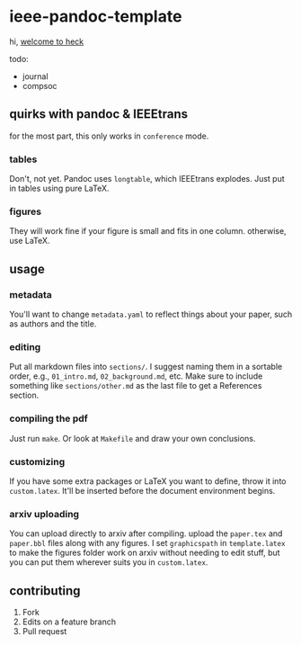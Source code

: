 # ieee-pandoc-template

hi, [welcome to heck](https://youtu.be/Im6A_eTF01s?t=745)

todo:
  - journal
  - compsoc

## quirks with pandoc & IEEEtrans

for the most part, this only works in `conference` mode. 

### tables

Don't, not yet. Pandoc uses `longtable`, which IEEEtrans explodes.
Just put in tables using pure LaTeX.

### figures

They will work fine if your figure is small and fits in one column. otherwise,
use LaTeX.

## usage

### metadata

You'll want to change `metadata.yaml` to reflect things about your paper, such
as authors and the title.

### editing

Put all markdown files into `sections/`. I suggest naming them in a sortable
order, e.g., `01_intro.md`, `02_background.md`, etc. Make sure to include
something like `sections/other.md` as the last file to get a References
section.

### compiling the pdf

Just run `make`. Or look at `Makefile` and draw your own conclusions.

### customizing

If you have some extra packages or LaTeX you want to define, throw it into
`custom.latex`. It'll be inserted before the document environment begins.


### arxiv uploading

You can upload directly to arxiv after compiling. upload the `paper.tex` and
`paper.bbl` files along with any figures. I set `graphicspath` in
`template.latex` to make the figures folder work on arxiv without needing to
edit stuff, but you can put them wherever suits you in `custom.latex`.


## contributing

1. Fork
2. Edits on a feature branch
3. Pull request
